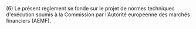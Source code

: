 (6) Le présent règlement se fonde sur le projet de normes techniques d'exécution soumis à la Commission par l'Autorité européenne des marchés financiers (AEMF).
